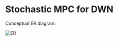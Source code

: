 Stochastic MPC for DWN
===

Conceptual ER diagram:

![ER](https://cloud.githubusercontent.com/assets/125415/24215562/7a83d35c-0f39-11e7-9275-3aee9f38e1ae.png)
